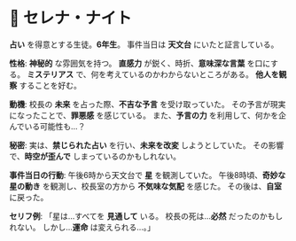 # 🔮 セレナ・ナイト

**占い** を得意とする生徒。**6年生**。
事件当日は **天文台** にいたと証言している。

**性格**:  **神秘的** な雰囲気を持つ。  **直感力** が鋭く、時折、**意味深な言葉** を口にする。  **ミステリアス** で、何を考えているのかわからないところがある。  **他人を観察** することを好む。

**動機**:  校長の **未来** を占った際、**不吉な予言** を受け取っていた。  その予言が現実になったことで、**罪悪感** を感じている。  また、**予言の力** を利用して、何かを企んでいる可能性も...？

**秘密**:  実は、**禁じられた占い** を行い、**未来を改変** しようとしていた。  その影響で、**時空が歪んで** しまっているのかもしれない。

**事件当日の行動**:  午後6時から天文台で **星** を観測していた。  午後8時頃、**奇妙な星の動き** を観測し、校長室の方から **不気味な気配** を感じた。  その後は、**自室** に戻った。

**セリフ例**:  「星は...すべてを **見通して** いる。  校長の死は...**必然** だったのかもしれない。  しかし...**運命** は変えられる...。」
